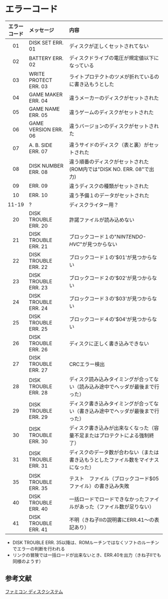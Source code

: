 # エラーコード

|エラーコード|メッセージ|内容|
|:-:|:-|:-|
|01|DISK SET ERR. 01|ディスクが正しくセットされてない|
|02|BATTERY ERR. 02|ディスクドライブの電圧が規定値以下になっている|
|03|WRITE PROTECT ERR. 03|ライトプロテクトのツメが折れているのに書き込もうとした|
|04|GAME MAKER ERR. 04|違うメーカーのディスクがセットされた|
|05|GAME NAME ERR. 05|違うゲームのディスクがセットされた|
|06|GAME VERSION ERR. 06|違うバージョンのディスクがセットされた|
|07|A. B. SIDE ERR. 07|違うサイドのディスク（表と裏）がセットされた|
|08|DISK NUMBER ERR. 08|違う順番のディスクがセットされた(ROM内では"DISK NO. ERR. 08"で出力)|
|09|ERR. 09|違うディスクの種類がセットされた|
|10|ERR. 10|違う予備１のデータがセットされた|
|11-19|?|ディスクライター用？|
|20|DISK TROUBLE ERR. 20|許諾ファイルが読み込めない|
|21|DISK TROUBLE ERR. 21|ブロックコード１の"*NINTENDO-HVC*"が見つからない|
|22|DISK TROUBLE ERR. 22|ブロックコード１の'$01'が見つからない|
|23|DISK TROUBLE ERR. 23|ブロックコード２の'$02'が見つからない|
|24|DISK TROUBLE ERR. 24|ブロックコード３の'$03'が見つからない|
|25|DISK TROUBLE ERR. 25|ブロックコード４の'$04'が見つからない|
|26|DISK TROUBLE ERR. 26|ディスクに正しく書き込みできない|
|27|DISK TROUBLE ERR. 27|CRCエラー検出|
|28|DISK TROUBLE ERR. 28|ディスク読み込みタイミングが合ってない（読み込み途中でヘッダが最後まで行った）|
|29|DISK TROUBLE ERR. 29|ディスク書き込みタイミングが合ってない（書き込み途中でヘッダが最後まで行った）|
|30|DISK TROUBLE ERR. 30|ディスク書き込みが出来なくなった（容量不足またはプロテクトによる強制終了）|
|31|DISK TROUBLE ERR. 31|ディスクのデータ数が合わない（または書き込もうとしたファイル数をマイナスになった）|
|35|DISK TROUBLE ERR. 35|テスト　ファイル（ブロックコード$05ファイル）の書き込み失敗|
|40|DISK TROUBLE ERR. 40|一括ロードでロードできなかったファイルがあった（ファイル数が足りない）|
|41|DISK TROUBLE ERR. 41|不明（きね子IIの説明書にERR.41〜の表記あり）|

* DISK TROUBLE ERR. 35以降は、ROMルーチンではなくソフトのルーチンでエラーの判断を行われる
* リンクの冒険では一括ロードが出来ないとき、ERR.40を出力（きね子IIでも同様のようす）

## 参考文献

[ファミコン ディスクシステム](http://cmpslv3.stars.ne.jp/Famic/Famdis.htm)
